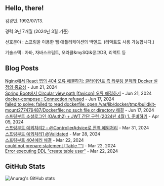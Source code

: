 ## Hello, there!

김광민. 1992/07/13.

경력 3년 7개월 (2024년 3월 기준)

선호분야 : 스프링을 이용한 웹 애플리케이션의 백엔드.
(리액트도 사용 가능합니다.)

기술스택 : 자바, 자바스크립트, 오라클&mySQl&몽고DB, 리액트 등


## Blog Posts

[Nginx에서 React 앱의 404 오류 해결하기: 클라이언트 측 라우팅 문제와 Docker 설정의 중요성](https://lenagend.tistory.com/55) - Jun 21, 2024<br>
[Spring Boot에서 Circular view path [favicon] 오류 해결하기](https://lenagend.tistory.com/54) - Jun 21, 2024<br>
[docker-compose : Connection refused](https://lenagend.tistory.com/53) - Jun 17, 2024<br>
[failed to solve: failed to read dockerfile: open /var/lib/docker/tmp/buildkit-mount277479487/Dockerfile: no such file or directory 해결](https://lenagend.tistory.com/52) - Jun 17, 2024<br>
[스프링부트 소셜로그인 (OAuth2) + JWT 간단 구현 (2024년 4월)          1. 준비하기](https://lenagend.tistory.com/51) - Apr 05, 2024<br>
[스프링부트 예외처리2 - @ControllerAdvice로 전역 예외처리](https://lenagend.tistory.com/50) - Mar 31, 2024<br>
[스프링부트 예외처리1 @Validated](https://lenagend.tistory.com/49) - Mar 28, 2024<br>
[스프링부트 404에러 해결](https://lenagend.tistory.com/48) - Mar 22, 2024<br>
[could not prepare statement [Table &quot;&quot;]](https://lenagend.tistory.com/47) - Mar 22, 2024<br>
[Error executing DDL &quot;create table user&quot;](https://lenagend.tistory.com/46) - Mar 22, 2024<br>


## GitHub Stats
![Anurag's GitHub stats](https://github-readme-stats.vercel.app/api?username=lenagend&show_icons=true&theme=solarized-light)
